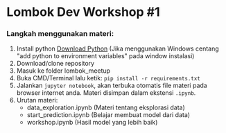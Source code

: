 # Lombok Dev Workshop #1

### Langkah menggunakan materi:
1. Install python [Download Python](https://www.python.org/downloads/) (Jika menggunakan Windows centang "add python to environment variables" pada window instalasi)
2. Download/clone repository
3. Masuk ke folder lombok_meetup
4. Buka CMD/Terminal lalu ketik: `pip install -r requirements.txt`
5. Jalankan `jupyter notebook`, akan terbuka otomatis file materi pada browser internet anda. Materi disimpan dalam ekstensi `.ipynb`.
6. Urutan materi:
   - data_exploration.ipynb (Materi tentang eksplorasi data)
   - start_prediction.ipynb (Belajar membuat model dari data)
   - workshop.ipynb (Hasil model yang lebih baik)
